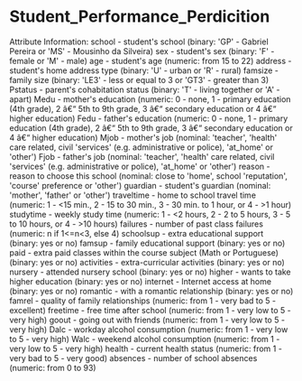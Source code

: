 # Student_Performance_Perdicition
Attribute Information:
      school - student's school (binary: 'GP' - Gabriel Pereira or 'MS' - Mousinho da Silveira)
      sex - student's sex (binary: 'F' - female or 'M' - male)
      age - student's age (numeric: from 15 to 22)
      address - student's home address type (binary: 'U' - urban or 'R' - rural)
      famsize - family size (binary: 'LE3' - less or equal to 3 or 'GT3' - greater than 3)
      Pstatus - parent's cohabitation status (binary: 'T' - living together or 'A' - apart)
      Medu - mother's education (numeric: 0 - none, 1 - primary education (4th grade), 2 â€“ 5th to 9th grade, 3 â€“ secondary education or 4 â€“ higher education)
      Fedu - father's education (numeric: 0 - none, 1 - primary education (4th grade), 2 â€“ 5th to 9th grade, 3 â€“ secondary education or 4 â€“ higher education) 
      Mjob - mother's job (nominal: 'teacher', 'health' care related, civil 'services' (e.g. administrative or police), 'at_home' or 'other')
      Fjob - father's job (nominal: 'teacher', 'health' care related, civil 'services' (e.g. administrative or police), 'at_home' or 'other')
      reason - reason to choose this school (nominal: close to 'home', school 'reputation', 'course' preference or 'other')
      guardian - student's guardian (nominal: 'mother', 'father' or 'other')
      traveltime - home to school travel time (numeric: 1 - <15 min., 2 - 15 to 30 min., 3 - 30 min. to 1 hour, or 4 - >1 hour)
      studytime - weekly study time (numeric: 1 - <2 hours, 2 - 2 to 5 hours, 3 - 5 to 10 hours, or 4 - >10 hours)
      failures - number of past class failures (numeric: n if 1<=n<3, else 4)
      schoolsup - extra educational support (binary: yes or no)
      famsup - family educational support (binary: yes or no)
      paid - extra paid classes within the course subject (Math or Portuguese) (binary: yes or no)
      activities - extra-curricular activities (binary: yes or no)
      nursery - attended nursery school (binary: yes or no)
      higher - wants to take higher education (binary: yes or no)
      internet - Internet access at home (binary: yes or no)
      romantic - with a romantic relationship (binary: yes or no)
      famrel - quality of family relationships (numeric: from 1 - very bad to 5 - excellent)
      freetime - free time after school (numeric: from 1 - very low to 5 - very high)
      goout - going out with friends (numeric: from 1 - very low to 5 - very high)
      Dalc - workday alcohol consumption (numeric: from 1 - very low to 5 - very high)
      Walc - weekend alcohol consumption (numeric: from 1 - very low to 5 - very high)
      health - current health status (numeric: from 1 - very bad to 5 - very good)
      absences - number of school absences (numeric: from 0 to 93)
